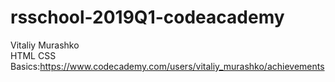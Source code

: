 # rsschool-2019Q1-codeacademy
Vitaliy Murashko  
HTML CSS Basics:https://www.codecademy.com/users/vitaliy_murashko/achievements
